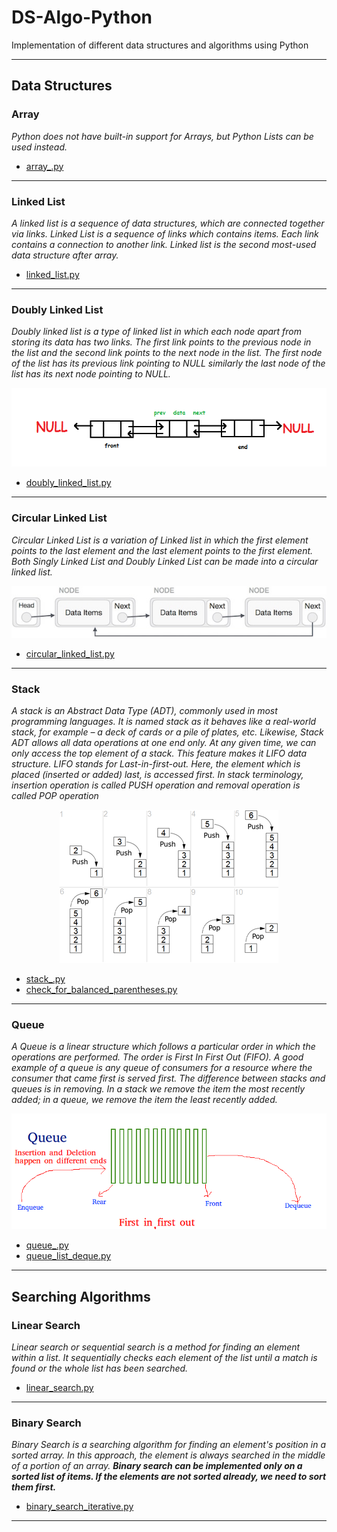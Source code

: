 # DS-Algo-Python
Implementation of different data structures and algorithms using Python

- - -

## Data Structures

### Array
*Python does not have built-in support for Arrays, but Python Lists can be used instead.*

- [array_.py](array_.py)

- - -

### Linked List
*A linked list is a sequence of data structures, which are connected together via links. Linked List is a sequence of links which contains items. Each link contains a connection to another link. Linked list is the second most-used data structure after array.*

- [linked_list.py](linked_list.py)

- - -

### Doubly Linked List
*Doubly linked list is a type of linked list in which each node apart from storing its data has two links. The first link points to the previous node in the list and the second link points to the next node in the list. The first node of the list has its previous link pointing to NULL similarly the last node of the list has its next node pointing to NULL.*

![Doubly Linked List](img/dll.jpg)

- [doubly_linked_list.py](doubly_linked_list.py)

- - -

### Circular Linked List
*Circular Linked List is a variation of Linked list in which the first element points to the last element and the last element points to the first element. Both Singly Linked List and Doubly Linked List can be made into a circular linked list.*

![Circular Linked List](img/singly_circular_linked_list.jpg)

- [circular_linked_list.py](circular_linked_list.py)

- - -

### Stack
*A stack is an Abstract Data Type (ADT), commonly used in most programming languages. It is named stack as it behaves like a real-world stack, for example – a deck of cards or a pile of plates, etc. Likewise, Stack ADT allows all data operations at one end only. At any given time, we can only access the top element of a stack. This feature makes it LIFO data structure. LIFO stands for Last-in-first-out. Here, the element which is placed (inserted or added) last, is accessed first. In stack terminology, insertion operation is called PUSH operation and removal operation is called POP operation*

<p align="center">
  <img src="img/stack.png">
</p>

- [stack_.py](stack_.py)
- [check_for_balanced_parentheses.py](check_for_balanced_parentheses.py)


- - -

### Queue
*A Queue is a linear structure which follows a particular order in which the operations are performed. The order is First In First Out (FIFO). A good example of a queue is any queue of consumers for a resource where the consumer that came first is served first. The difference between stacks and queues is in removing. In a stack we remove the item the most recently added; in a queue, we remove the item the least recently added.*

<p align="center">
  <img src="img/Queue.png">
</p>

- [queue_.py](queue_.py)
- [queue_list_deque.py](queue_list_deque.py)

- - -

## Searching Algorithms

### Linear Search

*Linear search or sequential search is a method for finding an element within a list. It sequentially checks each element of the list until a match is found or the whole list has been searched.*

- [linear_search.py](linear_search.py)

- - -

### Binary Search

*Binary Search is a searching algorithm for finding an element's position in a sorted array. In this approach, the element is always searched in the middle of a portion of an array. **Binary search can be implemented only on a sorted list of items. If the elements are not sorted already, we need to sort them first.***

- [binary_search_iterative.py](binary_search_iterative.py)

- - -
